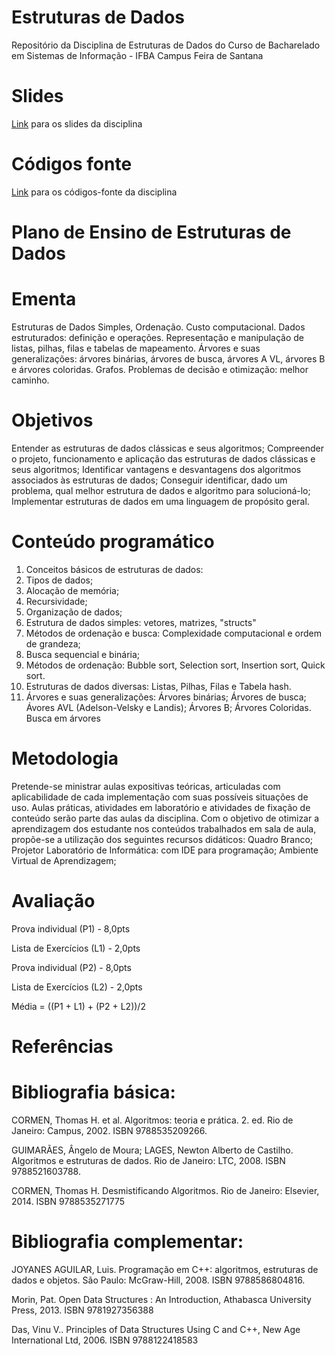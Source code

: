 # Estruturas de Dados
Repositório da Disciplina de Estruturas de Dados do Curso de Bacharelado em Sistemas de Informação - IFBA Campus Feira de Santana

# Slides
[Link](https://github.com/carolsoko/SlidesED) para os slides da disciplina

# Códigos fonte
[Link](https://github.com/carolsoko/CodigosFonteLP1) para os códigos-fonte da disciplina


# Plano de Ensino de Estruturas de Dados

# Ementa

Estruturas de Dados Simples, Ordenação. Custo computacional. Dados estruturados: definição e operações. Representação e manipulação de listas,
pilhas, filas e tabelas de mapeamento. Árvores e suas generalizações: árvores binárias, árvores de busca, árvores A VL, árvores B e árvores coloridas. Grafos. Problemas de decisão e otimização: melhor caminho.

# Objetivos

Entender as estruturas de dados clássicas e seus algoritmos; 
Compreender o projeto, funcionamento e aplicação das estruturas de dados clássicas e seus algoritmos;
Identificar vantagens e desvantagens dos algoritmos associados às estruturas de dados;
Conseguir identificar, dado um problema, qual melhor estrutura de dados e algoritmo para solucioná-lo;
Implementar estruturas de dados em uma linguagem de propósito geral.

# Conteúdo programático

1. Conceitos básicos de estruturas de dados:
2. Tipos de dados;
3. Alocação de memória;
4. Recursividade;
5. Organização de dados;
6. Estrutura de dados simples: vetores, matrizes, "structs"
7. Métodos de ordenação e busca: Complexidade computacional e ordem de grandeza;
8. Busca sequencial e binária;
9. Métodos de ordenação: Bubble sort, Selection sort, Insertion sort, Quick sort.
10. Estruturas de dados diversas:  Listas, Pilhas, Filas e Tabela hash.
11. Árvores e suas generalizações: Árvores binárias;  Árvores de busca; Ávores AVL (Adelson-Velsky e Landis); Árvores B; Árvores Coloridas. Busca em árvores

# Metodologia
Pretende-se ministrar aulas expositivas teóricas, articuladas com aplicabilidade de cada implementação com suas possíveis situações de uso. Aulas práticas, atividades em laboratório e atividades de fixação de conteúdo serão parte das aulas da disciplina. Com o objetivo de otimizar a aprendizagem dos estudante nos conteúdos trabalhados em sala de aula, propõe-se a utilização dos seguintes recursos didáticos: Quadro Branco; Projetor Laboratório de Informática: com IDE para programação; Ambiente Virtual de Aprendizagem;

# Avaliação
Prova individual (P1) - 8,0pts

Lista de Exercícios (L1) - 2,0pts

Prova individual (P2) - 8,0pts

Lista de Exercícios (L2) - 2,0pts

Média = ((P1 + L1) + (P2 + L2))/2

# Referências

# Bibliografia básica:
CORMEN, Thomas H. et al. Algoritmos: teoria e prática. 2. ed. Rio de Janeiro: Campus, 2002. ISBN 9788535209266.

GUIMARÃES, Ângelo de Moura; LAGES, Newton Alberto de Castilho. Algoritmos e estruturas de dados. Rio de Janeiro: LTC, 2008. ISBN 9788521603788.

CORMEN, Thomas H. Desmistificando Algoritmos. Rio de Janeiro: Elsevier, 2014. ISBN 9788535271775

# Bibliografia complementar:
JOYANES AGUILAR, Luis. Programação em C++: algoritmos, estruturas de dados e objetos. São Paulo: McGraw-Hill, 2008. ISBN 9788586804816.

Morin, Pat. Open Data Structures : An Introduction, Athabasca University Press, 2013. ISBN 9781927356388

Das, Vinu V.. Principles of Data Structures Using C and C++, New Age International Ltd, 2006. ISBN 9788122418583


